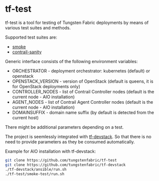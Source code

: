 # tf-test

tf-test is a tool for testing of Tungsten Fabric deployments by means of various test suites and methods.

Supported test suites are:
- [smoke](https://github.com/tungstenfabric/tf-test/tree/master/smoke-test)
- [contrail-sanity](https://github.com/tungstenfabric/tf-test/tree/master/contrail-sanity)

Generic interface consists of the following environment variables:
- ORCHESTRATOR      - deployment orchestrator: kubernetes (default) or openstack
- OPENSTACK_VERSION - version of OpenStack (default is queens, it is for OpenStack deployments only)
- CONTROLLER_NODES  - list of Contrail Controller nodes (default is the current node - AIO installation)
- AGENT_NODES       - list of Contrail Agent Controller nodes (default is the current node - AIO installation)
- DOMAINSUFFIX      - domain name suffix (by default is detected from the current host)

There might be additional parameters depending on a test.

The project is seemlessly integrated with [tf-devstack](https://github.com/tungstenfabric/tf-devstack/tree/master). So that there is no need to provide parameters as they be consumed automatically.

Example for AIO installation with tf-devstack:

```bash
git clone https://github.com/tungstenfabric/tf-test
git clone https://github.com/tungstenfabric/tf-devstack
./tf-devstack/ansible/run.sh
./tf-test/smoke-test/run.sh
```
